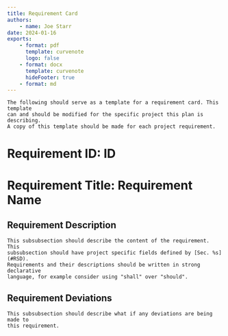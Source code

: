 ```yaml
---
title: Requirement Card
authors:
    - name: Joe Starr
date: 2024-01-16
exports:
    - format: pdf
      template: curvenote
      logo: false
    - format: docx
      template: curvenote
      hideFooter: true
    - format: md
---
```


```{note}
The following should serve as a template for a requirement card. This template
can and should be modified for the specific project this plan is describing.
A copy of this template should be made for each project requirement.
```

# Requirement ID: **ID**

# Requirement Title: **Requirement Name**

## Requirement Description

```{note}
This subsubsection should describe the content of the requirement. This
subsubsection should have project specific fields defined by [Sec. %s](#RSD).
Requirements and their descriptions should be written in strong declarative
language, for example consider using "shall" over "should".
```

## Requirement Deviations

```{note}
This subsubsection should describe what if any deviations are being made to
this requirement.
```

